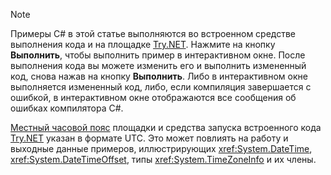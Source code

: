 
> [!NOTE]
> Примеры C# в этой статье выполняются во встроенном средстве выполнения кода и на площадке [Try.NET](https://try.dot.net). Нажмите на кнопку **Выполнить**, чтобы выполнить пример в интерактивном окне. После выполнения кода вы можете изменить его и выполнить измененный код, снова нажав на кнопку **Выполнить**. Либо в интерактивном окне выполняется измененный код, либо, если компиляция завершается с ошибкой, в интерактивном окне отображаются все сообщения об ошибках компилятора C#. 
>  
> [Местный часовой пояс](xref:System.TimeZoneInfo.Local) площадки и средства запуска встроенного кода [Try.NET](https://try.dot.net) указан в формате UTC. Это может повлиять на работу и выходные данные примеров, иллюстрирующих <xref:System.DateTime>, <xref:System.DateTimeOffset>, типы <xref:System.TimeZoneInfo> и их члены.
